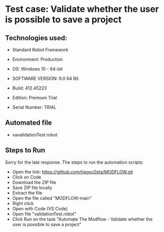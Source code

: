 # Test case: Validate whether the user is possible to save a project

## Technologies used:

- Standard Robot Framework

- Environment: Production
- OS: Windows 10 - 64-bit
- SOFTWARE VERSION: 9.0 64 Bit
- Build: 412.45223
- Edition: Premium Trial
- Serial Number: TRIAL

## Automated file

- vavalidationTest.robot

## Steps to Run

Sorry for the late response.
The steps to run the automation scripts:

- Open the link: https://github.com/tiagoc0sta/MODFLOW.git
- Click on Code
- Download the ZIP file
- Save ZIP file locally
- Extract the file
- Open the file called "MODFLOW-main"
- Right click
- Open with Code (VS Code)
- Open file "validationTest.robot"
- Click Run on the task "Automate The Modflow - Validate whether the user is possible to save a project"
